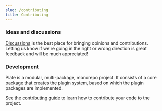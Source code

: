 ```yaml
---
slug: /contributing
title: Contributing
---
```


### Ideas and discussions

[Discussions](https://github.com/udecode/plate/discussions) is the best
place for bringing opinions and contributions. Letting us know if we're
going in the right or wrong direction is great feedback and will be much
appreciated!

### Development

Plate is a modular, multi-package, monorepo project. It consists of a
core package that creates the plugin system, based on which the plugin
packages are implemented.

See the [contributing guide](.https://github.com/udecode/plate/CONTRIBUTING.md) to learn how to contribute
your code to the project.